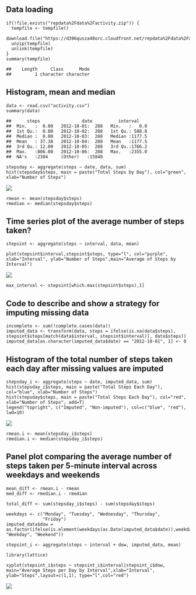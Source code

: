 Data loading
------------

    if(!file.exists("repdata%2Fdata%2Factivity.zip")) {
      tempfile <- tempfile()
      download.file("https://d396qusza40orc.cloudfront.net/repdata%2Fdata%2Factivity.zip",tempfile)
      unzip(tempfile)
      unlink(tempfile)
    }
    summary(tempfile)

    ##    Length     Class      Mode 
    ##         1 character character

Histogram, mean and median
--------------------------

    data <- read.csv("activity.csv")
    summary(data)

    ##      steps                date          interval     
    ##  Min.   :  0.00   2012-10-01:  288   Min.   :   0.0  
    ##  1st Qu.:  0.00   2012-10-02:  288   1st Qu.: 588.8  
    ##  Median :  0.00   2012-10-03:  288   Median :1177.5  
    ##  Mean   : 37.38   2012-10-04:  288   Mean   :1177.5  
    ##  3rd Qu.: 12.00   2012-10-05:  288   3rd Qu.:1766.2  
    ##  Max.   :806.00   2012-10-06:  288   Max.   :2355.0  
    ##  NA's   :2304     (Other)   :15840

    stepsday <- aggregate(steps ~ date, data, sum)
    hist(stepsday$steps, main = paste("Total Steps by Day"), col="green", xlab="Number of Steps")

![](PA1_template_files/figure-markdown_strict/explore-1.png)

    rmean <- mean(stepsday$steps)
    rmedian <- median(stepsday$steps)

Time series plot of the average number of steps taken?
------------------------------------------------------

    stepsint <- aggregate(steps ~ interval, data, mean)

    plot(stepsint$interval,stepsint$steps, type="l", col="purple", xlab="Interval", ylab="Number of Steps",main="Average of Steps by Interval")

![](PA1_template_files/figure-markdown_strict/timeserie-1.png)

    max_interval <- stepsint[which.max(stepsint$steps),1]

Code to describe and show a strategy for imputing missing data
--------------------------------------------------------------

    incomplete <- sum(!complete.cases(data))
    imputed_data <- transform(data, steps = ifelse(is.na(data$steps), stepsint$steps[match(data$interval, stepsint$interval)], data$steps))
    imputed_data[as.character(imputed_data$date) == "2012-10-01", 1] <- 0

Histogram of the total number of steps taken each day after missing values are imputed
--------------------------------------------------------------------------------------

    stepsday_i <- aggregate(steps ~ date, imputed_data, sum)
    hist(stepsday_i$steps, main = paste("Total Steps Each Day"), col="blue", xlab="Number of Steps")
    hist(stepsday$steps, main = paste("Total Steps Each Day"), col="red", xlab="Number of Steps", add=T)
    legend("topright", c("Imputed", "Non-imputed"), col=c("blue", "red"), lwd=10)

![](PA1_template_files/figure-markdown_strict/hist-1.png)

    rmean.i <- mean(stepsday_i$steps)
    rmedian.i <- median(stepsday_i$steps)

Panel plot comparing the average number of steps taken per 5-minute interval across weekdays and weekends
---------------------------------------------------------------------------------------------------------

    mean_diff <- rmean.i - rmean
    med_diff <- rmedian.i - rmedian

    total_diff <- sum(stepsday_i$steps) - sum(stepsday$steps)

    weekdays <- c("Monday", "Tuesday", "Wednesday", "Thursday", 
                  "Friday")
    imputed_data$dow = as.factor(ifelse(is.element(weekdays(as.Date(imputed_data$date)),weekdays), "Weekday", "Weekend"))

    stepsint_i <- aggregate(steps ~ interval + dow, imputed_data, mean)

    library(lattice)

    xyplot(stepsint_i$steps ~ stepsint_i$interval|stepsint_i$dow, main="Average Steps per Day by Interval",xlab="Interval", ylab="Steps",layout=c(1,1), type="l",col="red")

![](PA1_template_files/figure-markdown_strict/mean-1.png)
